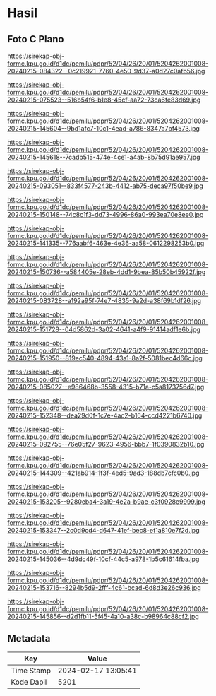 # Hasil

## Foto C Plano

https://sirekap-obj-formc.kpu.go.id/d1dc/pemilu/pdpr/52/04/26/20/01/5204262001008-20240215-084322--0c219921-7760-4e50-9d37-a0d27c0afb56.jpg

https://sirekap-obj-formc.kpu.go.id/d1dc/pemilu/pdpr/52/04/26/20/01/5204262001008-20240215-075523--516b54f6-b1e8-45cf-aa72-73ca6fe83d69.jpg

https://sirekap-obj-formc.kpu.go.id/d1dc/pemilu/pdpr/52/04/26/20/01/5204262001008-20240215-145604--9bd1afc7-10c1-4ead-a786-8347a7bf4573.jpg

https://sirekap-obj-formc.kpu.go.id/d1dc/pemilu/pdpr/52/04/26/20/01/5204262001008-20240215-145618--7cadb515-474e-4ce1-a4ab-8b75d91ae957.jpg

https://sirekap-obj-formc.kpu.go.id/d1dc/pemilu/pdpr/52/04/26/20/01/5204262001008-20240215-093051--833f4577-243b-4412-ab75-deca97f50be9.jpg

https://sirekap-obj-formc.kpu.go.id/d1dc/pemilu/pdpr/52/04/26/20/01/5204262001008-20240215-150148--74c8c1f3-dd73-4996-86a0-993ea70e8ee0.jpg

https://sirekap-obj-formc.kpu.go.id/d1dc/pemilu/pdpr/52/04/26/20/01/5204262001008-20240215-141335--776aabf6-463e-4e36-aa58-0612298253b0.jpg

https://sirekap-obj-formc.kpu.go.id/d1dc/pemilu/pdpr/52/04/26/20/01/5204262001008-20240215-150736--a584405e-28eb-4dd1-9bea-85b50b45922f.jpg

https://sirekap-obj-formc.kpu.go.id/d1dc/pemilu/pdpr/52/04/26/20/01/5204262001008-20240215-083728--a192a95f-74e7-4835-9a2d-a38f69b1df26.jpg

https://sirekap-obj-formc.kpu.go.id/d1dc/pemilu/pdpr/52/04/26/20/01/5204262001008-20240215-151728--04d5862d-3a02-4641-a4f9-91414adf1e6b.jpg

https://sirekap-obj-formc.kpu.go.id/d1dc/pemilu/pdpr/52/04/26/20/01/5204262001008-20240215-151950--819ec540-4894-43a1-8a2f-5081bec4d66c.jpg

https://sirekap-obj-formc.kpu.go.id/d1dc/pemilu/pdpr/52/04/26/20/01/5204262001008-20240215-085027--e986468b-3558-4315-b71a-c5a8173756d7.jpg

https://sirekap-obj-formc.kpu.go.id/d1dc/pemilu/pdpr/52/04/26/20/01/5204262001008-20240215-152348--dea29d0f-1c7e-4ac2-b164-ccd4221b6740.jpg

https://sirekap-obj-formc.kpu.go.id/d1dc/pemilu/pdpr/52/04/26/20/01/5204262001008-20240215-092755--76e05f27-9623-4956-bbb7-1f0390832b10.jpg

https://sirekap-obj-formc.kpu.go.id/d1dc/pemilu/pdpr/52/04/26/20/01/5204262001008-20240215-144309--421ab914-1f3f-4ed5-9ad3-188db7cfc0b0.jpg

https://sirekap-obj-formc.kpu.go.id/d1dc/pemilu/pdpr/52/04/26/20/01/5204262001008-20240215-153205--9280eba4-3a19-4e2a-b9ae-c3f0928e9999.jpg

https://sirekap-obj-formc.kpu.go.id/d1dc/pemilu/pdpr/52/04/26/20/01/5204262001008-20240215-153347--2c0d9cd4-d647-41ef-bec8-ef1a810e7f2d.jpg

https://sirekap-obj-formc.kpu.go.id/d1dc/pemilu/pdpr/52/04/26/20/01/5204262001008-20240215-145036--4d9dc49f-10cf-44c5-a978-1b5c61614fba.jpg

https://sirekap-obj-formc.kpu.go.id/d1dc/pemilu/pdpr/52/04/26/20/01/5204262001008-20240215-153716--8294b5d9-2fff-4c61-bcad-6d8d3e26c936.jpg

https://sirekap-obj-formc.kpu.go.id/d1dc/pemilu/pdpr/52/04/26/20/01/5204262001008-20240215-145856--d2d1fb11-5f45-4a10-a38c-b98964c88cf2.jpg


## Metadata

| Key        | Value               |
| ---------- | ------------------- |
| Time Stamp | 2024-02-17 13:05:41 |
| Kode Dapil | 5201                |



